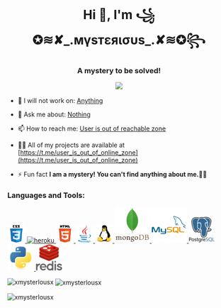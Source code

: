 <h1 align="center">Hi 👋, I'm ꧁✪≋✘_.мүsтεяισυs_.✘≋✪꧂</h1>

<h3 align="center">A mystery to be solved!</h3>

<p align="center"><a href="https://t.me/xmysteriousx"><img src="https://img.shields.io/badge/Telegram-Contact%20%40xmysteriousx-red.svg?logo=telegram"></a></p>

- 🔭 I will not work on: [Anything](https://www.dictionary.com/browse/anything)

- 💬 Ask me about: [Nothing](https://www.dictionary.com/browse/nothing)

- 📫 How to reach me: [User is out of reachable zone](https://t.me/user_is_out_of_online_zone)

- 👨‍💻 All of my projects are available at [https://t.me/user_is_out_of_online_zone](https://t.me/user_is_out_of_online_zone)

- ⚡ Fun fact **I am a mystery! You can't find anything about me.🤷‍♀️**


<h3 align="left">Languages and Tools:</h3>
<p align="left"> <a href="https://www.w3schools.com/css/" target="_blank"> <img src="https://raw.githubusercontent.com/devicons/devicon/master/icons/css3/css3-original-wordmark.svg" alt="css3" width="40" height="40"/> </a> <a href="https://heroku.com" target="_blank"> <img src="https://www.vectorlogo.zone/logos/heroku/heroku-icon.svg" alt="heroku" width="40" height="40"/> </a> <a href="https://www.w3.org/html/" target="_blank"> <img src="https://raw.githubusercontent.com/devicons/devicon/master/icons/html5/html5-original-wordmark.svg" alt="html5" width="40" height="40"/> </a> <a href="https://www.java.com" target="_blank"> <img src="https://raw.githubusercontent.com/devicons/devicon/master/icons/java/java-original.svg" alt="java" width="40" height="40"/> </a> <a href="https://www.linux.org/" target="_blank"> <img src="https://raw.githubusercontent.com/devicons/devicon/master/icons/linux/linux-original.svg" alt="linux" width="40" height="40"/> </a> <a href="https://www.mongodb.com/" target="_blank"> <img src="https://raw.githubusercontent.com/devicons/devicon/master/icons/mongodb/mongodb-original-wordmark.svg" alt="mongodb" width="80" height="80"/> </a> <a href="https://www.mysql.com/" target="_blank"> <img src="https://raw.githubusercontent.com/devicons/devicon/master/icons/mysql/mysql-original-wordmark.svg" alt="mysql" width="80" height="80"/> </a> <a href="https://www.postgresql.org" target="_blank"> <img src="https://raw.githubusercontent.com/devicons/devicon/master/icons/postgresql/postgresql-original-wordmark.svg" alt="postgresql" width="60" height="60"/> </a> <a href="https://www.python.org" target="_blank"> <img src="https://raw.githubusercontent.com/devicons/devicon/master/icons/python/python-original.svg" alt="python" width="60" height="60"/> </a> <a href="https://redis.io" target="_blank"> <img src="https://raw.githubusercontent.com/devicons/devicon/master/icons/redis/redis-original-wordmark.svg" alt="redis" width="60" height="60"/> </a></p>

<p><img align="left" src="https://github-readme-stats.vercel.app/api/top-langs?username=xmysterlousx&show_icons=true&locale=en&layout=compact" alt="xmysterlousx" /></p>

<p>&nbsp;<img align="center" src="https://github-readme-stats.vercel.app/api?username=xmysterlousx&show_icons=true&locale=en" alt="xmysterlousx" /></p>

<p><img align="center" src="https://github-readme-streak-stats.herokuapp.com/?user=xmysterlousx&" alt="xmysterlousx" /></p>
